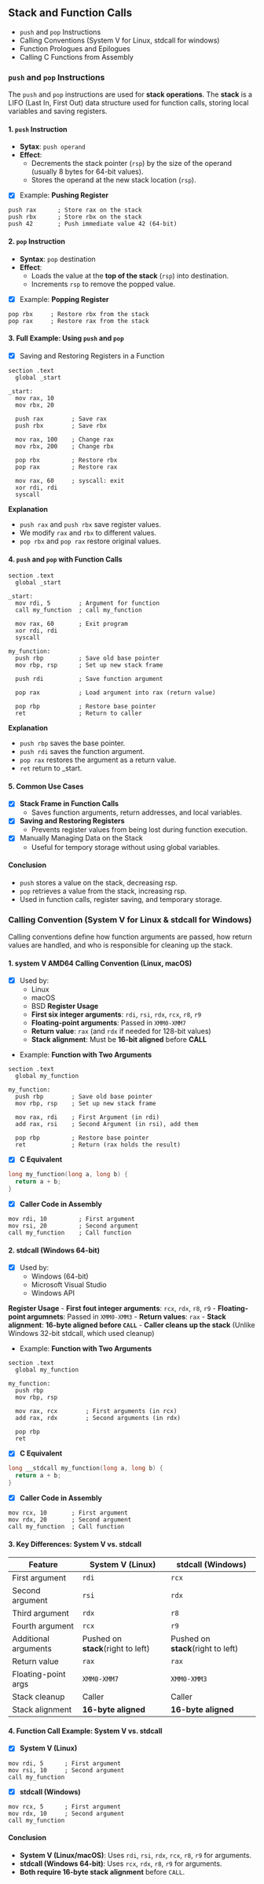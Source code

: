 ## Stack and Function Calls
  - `push` and `pop` Instructions
  - Calling Conventions (System V for Linux, stdcall for windows)
  - Function Prologues and Epilogues
  - Calling C Functions from Assembly

### `push` and `pop` Instructions
 The `push` and `pop` instructions are used for **stack operations**. The
 **stack** is a LIFO (Last In, First Out) data structure used for function
 calls, storing local variables and saving registers.

#### 1. `push` Instruction
  - **Sytax**: `push operand`
  - **Effect**:
    - Decrements the stack pointer (`rsp`) by the size of the operand
      (usually 8 bytes for 64-bit values).
    - Stores the operand at the new stack location (`rsp`).

  - [x] Example: **Pushing Register**
  ```assembly
  push rax      ; Store rax on the stack
  push rbx      ; Store rbx on the stack
  push 42       ; Push immediate value 42 (64-bit)
  ```

#### 2. `pop` Instruction
  - **Syntax**: `pop` destination
  - **Effect**:
    - Loads the value at the **top of the stack** (`rsp`) into destination.
    - Increments `rsp` to remove the popped value.

  - [x] Example: **Popping Register**
  ```assembly
  pop rbx     ; Restore rbx from the stack
  pop rax     ; Restore rax from the stack
  ```

#### 3. Full Example: Using `push` and `pop`
  - [x] Saving and Restoring Registers in a Function
  ```assembly
  section .text
    global _start

  _start:
    mov rax, 10
    mov rbx, 20

    push rax        ; Save rax
    push rbx        ; Save rbx

    mov rax, 100    ; Change rax
    mov rbx, 200    ; Change rbx

    pop rbx         ; Restore rbx
    pop rax         ; Restore rax

    mov rax, 60     ; syscall: exit
    xor rdi, rdi
    syscall
  ```
  **Explanation**
  - `push rax` and `push rbx` save register values.
  - We modify `rax` and `rbx` to different values.
  - `pop rbx` and `pop rax` restore original values.

#### 4. `push` and `pop` with Function Calls

  ```assembly
  section .text
    global _start

  _start:
    mov rdi, 5        ; Argument for function
    call my_function  ; call my_function

    mov rax, 60       ; Exit program
    xor rdi, rdi
    syscall

  my_function:
    push rbp          ; Save old base pointer
    mov rbp, rsp      ; Set up new stack frame

    push rdi          ; Save function argument

    pop rax           ; Load argument into rax (return value)

    pop rbp           ; Restore base pointer
    ret               ; Return to caller
  ```
  **Explanation**
  - `push rbp` saves the base pointer.
  - `push rdi` saves the function argument.
  - `pop rax` restores the argument as a return value.
  - `ret` return to _start.

#### 5. Common Use Cases
  - [x] **Stack Frame in Function Calls**
    - Saves function arguments, return addresses, and local variables.
  - [x] **Saving and Restoring Registers**
    - Prevents register values from being lost during function execution.
  - [x] Manually Managing Data on the Stack
    - Useful for tempory storage without using global variables.

#### Conclusion
  - `push` stores a value on the stack, decreasing rsp.
  - `pop` retrieves a value from the stack, increasing rsp.
  - Used in function calls, register saving, and temporary storage.

### Calling Convention (System V for Linux & stdcall for Windows)
 Calling conventions define how function arguments are passed, how return
 values are handled, and who is responsible for cleaning up the stack.

#### 1. system V AMD64 Calling Convention (Linux, macOS)
  - [x] Used by:
    - Linux
    - macOS
    - BSD
  **Register Usage**
    - **First six integer arguments**: `rdi`, `rsi`, `rdx`, `rcx`, `r8`, `r9`
    - **Floating-point arguments**: Passed in `XMM0-XMM7`
    - **Return value**: `rax` (and `rdx` if needed for 128-bit values)
    - **Stack alignment**: Must be **16-bit aligned** before **CALL**

  - Example: **Function with Two Arguments**
  ```assembly
  section .text
    global my_function

  my_function:
    push rbp        ; Save old base pointer
    mov rbp, rsp    ; Set up new stack frame

    mov rax, rdi    ; First Argument (in rdi)
    add rax, rsi    ; Second Argument (in rsi), add them

    pop rbp         ; Restore base pointer
    ret             ; Return (rax holds the result)
  ```
  - [x] **C Equivalent**
  ```c
  long my_function(long a, long b) {
    return a + b;
  }
  ```
  - [x] **Caller Code in Assembly**
  ```assembly
  mov rdi, 10         ; First argument
  mov rsi, 20         ; Second argument
  call my_function    ; Call function
  ```

#### 2. stdcall (Windows 64-bit)
  - [x] Used by:
    - Windows (64-bit)
    - Microsoft Visual Studio
    - Windows API

  **Register Usage**
    - **First fout integer arguments**: `rcx`, `rdx`, `r8`, `r9`
    - **Floating-point argumnets**: Passed in `XMM0-XMM3`
    - **Return values**: `rax`
    - **Stack alignment**: **16-byte aligned before `CALL`**
    - **Caller cleans up the stack** (Unlike Windows 32-bit stdcall, which
      used cleanup)
  
  - Example: **Function with Two Arguments**
  ```assembly
  section .text
    global my_function

  my_function:
    push rbp
    mov rbp, rsp

    mov rax, rcx        ; First arguments (in rcx)
    add rax, rdx        ; Second arguments (in rdx)

    pop rbp
    ret
  ```
  - [x] **C Equivalent**
  ```c
  long __stdcall my_function(long a, long b) {
    return a + b;
  }
  ```
  - [x] **Caller Code in Assembly**
  ```assembly
  mov rcx, 10       ; First argument
  mov rdx, 20       ; Second argument
  call my_function  ; Call function
  ```

#### 3. Key Differences: System V vs. stdcall

  |Feature |System V (Linux) |stdcall (Windows) |
  |-----|-----|-----|
  |First argument |`rdi` |`rcx` |
  |Second argument |`rsi` |`rdx` |
  |Third argument |`rdx` |`r8` |
  |Fourth argument |`rcx` |`r9` |
  |Additional arguments |Pushed on **stack**(right to left) |Pushed on **stack**(right to left) |
  |Return value |`rax` |`rax` |
  |Floating-point args |`XMM0-XMM7` |`XMM0-XMM3` |
  |Stack cleanup |Caller |Caller |
  |Stack alignment |**16-byte aligned** |**16-byte aligned** |

#### 4. Function Call Example: System V vs. stdcall
  - [x] **System V (Linux)**
  ```assembly
  mov rdi, 5      ; First argument
  mov rsi, 10     ; Second argument
  call my_function
  ```
  - [x] **stdcall (Windows)**
  ```assembly
  mov rcx, 5      ; First argument
  mov rdx, 10     ; Second argument
  call my_function
  ```

#### Conclusion
  - **System V (Linux/macOS)**: Uses `rdi`, `rsi`, `rdx`, `rcx`, `r8`, `r9`
    for arguments.
  - **stdcall (Windows 64-bit)**: Uses `rcx`, `rdx`, `r8`, `r9` for
    arguments.
  - **Both require 16-byte stack alignment** before `CALL`.
